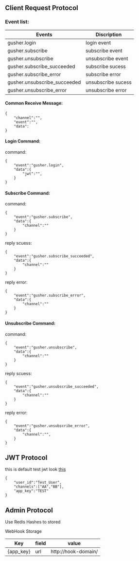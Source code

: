 
## Client Request Protocol

### Event list:

Events|Discription
---|---
gusher.login|login event
gusher.subscribe|subscribe event
gusher.unsubscribe|unsubscribe event
gusher.subscribe_succeeded|subscribe sucess
gusher.subscribe_error|subscribe error
gusher.unsubscribe_succeeded|unsubscribe sucess
gusher.unsubscribe_error|unsubscribe error

#### Common Receive Message:

```
{
    "channel":"",
    "event":"",
    "data":
}
```

#### Login Command:

command:
```
{
    "event":"gusher.login",
    "data":{
        "jwt":"",
    }
}
```



#### Subscribe Command:

command:
```
{
    "event":"gusher.subscribe",
    "data":{
        "channel":""
    }
}
```

reply scuess:
```
{
    "event":"gusher.subscribe_succeeded",
    "data":{
        "channel":""
    }
}
```
reply error:
```
{
    "event":"gusher.subscribe_error",
    "data":{
        "channel":""
    }
}
```

#### Unsubscribe Command:

command:
```
{
    "event":"gusher.unsubscribe",
    "data":{
        "channel":""
    }
}
```

reply scuess:
```
{
    "event":"gusher.unsubscribe_succeeded",
    "data":{
        "channel":""
    }
}
```

reply error:
```
{
    "event":"gusher.unsubscribe_error",
    "data":{
        "channel":"",
    }
}
```

## JWT Protocol

this is default test jwt look [this](https://github.com/syhlion/gusher.cluster/blob/master/test/jwt/jwt.go)
```
{
    "user_id":"Test_User",
    "channels":["AA","BB"],
    "app_key":"TEST"
}
```


## Admin Protocol

Use Redis Hashes to stored

WebHook Storage 

Key|field|value
---|---|---
{app_key}|url|http://hook-domain/
